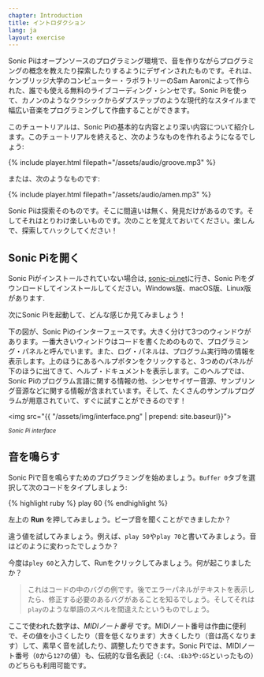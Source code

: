 ```yaml
---
chapter: Introduction
title: イントロダクション
lang: ja
layout: exercise
---
```


Sonic Piはオープンソースのプログラミング環境で、音を作りながらプログラミングの概念を教えたり探索したりするようにデザインされたものです。それは、ケンブリッジ大学のコンピューター・ラボラトリーのSam Aaronによって作られた、誰でも使える無料のライブコーディング・シンセです。Sonic Piを使って、カノンのようなクラシックからダブステップのような現代的なスタイルまで幅広い音楽をプログラミングして作曲することができます。

このチュートリアルは、Sonic Piの基本的な内容とより深い内容について紹介します。このチュートリアルを終えると、次のようなものを作れるようになるでしょう:

{% include player.html filepath="/assets/audio/groove.mp3" %}

または、次のようなものです:

{% include player.html filepath="/assets/audio/amen.mp3" %}

Sonic Piは探索そのものです。そこに間違いは無く、発見だけがあるのです。そしてそれはとりわけ楽しいものです。次のことを覚えておいてください。楽しんで、探索してハックしてください！

## Sonic Piを開く

Sonic Piがインストールされていない場合は, <a href="http://sonic-pi.net/">sonic-pi.net</a>に行き、Sonic Piをダウンロードしてインストールしてください。Windows版、macOS版、Linux版があります.

次にSonic Piを起動して、どんな感じか見てみましょう！

下の図が、Sonic Piのインターフェースです。大きく分けて3つのウィンドウがあります。一番大きいウィンドウはコードを書くためのもので、プログラミング・パネルと呼んでいます。また、ログ・パネルは、プログラム実行時の情報を表示します。上のほうにあるヘルプボタンをクリックすると、3つめのパネルが下のほうに出てきて、ヘルプ・ドキュメントを表示します。このヘルプでは、Sonic Piのプログラム言語に関する情報の他、シンセサイザー音源、サンプリング音源などに関する情報が含まれています。そして、たくさんのサンプルプログラムが用意されていて、すぐに試すことができるのです！

<img src="{{ "/assets/img/interface.png" | prepend: site.baseurl}}">
<p class="center"><small><i>Sonic Pi interface</i></small></p>

## 音を鳴らす

Sonic Piで音を鳴らすためのプログラミングを始めましょう。`Buffer 0`タブを選択して次のコードをタイプしましょう:

{% highlight ruby %}
play 60
{% endhighlight %}

左上の **Run** を押してみましょう。ビープ音を聞くことができましたか？

違う値を試してみましょう。例えば、`play 50`や`play 70`と書いてみましょう。音はどのように変わったでしょうか？

今度は`pley 60`と入力して、Runをクリックしてみましょう。何が起こりましたか？

> これはコードの中のバグの例です。後でエラーパネルがテキストを表示したら、修正する必要のあるバグがあることを知るでしょう。そしてそれは`play`のような単語のスペルを間違えたというものでしょう。

ここで使われた数字は、_MIDIノート番号_ です。MIDIノート番号は作曲に便利で、その値を小さくしたり（音を低くなります）大きくしたり（音は高くなります）して、素早く音を試したり、調整したりできます。Sonic Piでは、MIDIノート番号（`0`から`127`の値）も、伝統的な音名表記（`:C4`、`:Eb3`や`:G5`といったもの）のどちらも利用可能です。
